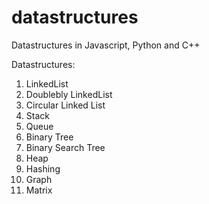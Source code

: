 # datastructures
Datastructures in Javascript, Python and C++



Datastructures:

1. LinkedList
2. Doublebly LinkedList
3. Circular Linked List
4. Stack
5. Queue
6. Binary Tree
7. Binary Search Tree
8. Heap
9. Hashing
10. Graph
11. Matrix
